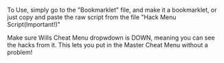 To Use, simply go to the "Bookmarklet" file, and make it a bookmarklet, or just copy and paste the raw script from the file "Hack Menu Script(Important!)"

Make sure Wills Cheat Menu dropwdown is DOWN, meaning you can see the hacks from it.
This lets you put in the Master Cheat Menu without a problem!
